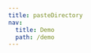 ```yaml
---
title: pasteDirectory
nav:
  title: Demo
  path: /demo
---
```


<code src="../examples/pasteDirectory.tsx"></code>
